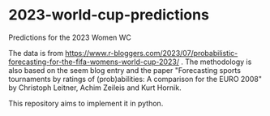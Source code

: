 # 2023-world-cup-predictions
 Predictions for the 2023 Women WC
 
 The data is from https://www.r-bloggers.com/2023/07/probabilistic-forecasting-for-the-fifa-womens-world-cup-2023/ . The methodology is also based on the seem blog entry and the paper "Forecasting sports tournaments by ratings of (prob)abilities: A comparison for the EURO 2008" by Christoph Leitner, Achim Zeileis and Kurt Hornik. 
 
 This repository aims to implement it in python.

